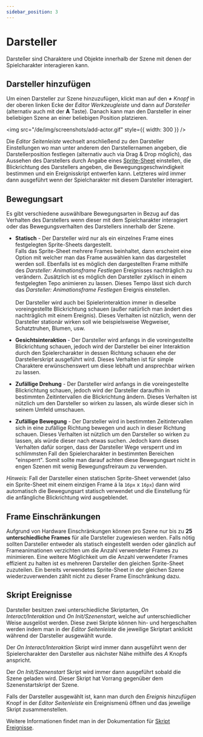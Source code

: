 ```yaml
---
sidebar_position: 3
---
```


# Darsteller

Darsteller sind Charaktere und Objekte innerhalb der Szene mit denen der Spielcharakter interagieren kann.

## Darsteller hinzufügen

Um einen Darsteller zur Szene hinzuzufügen, klickt man auf den _**+** Knopf_ in der oberen linken Ecke der _Editor Werkzeugleiste_ und dann auf _Darsteller_ (alternativ auch mit der **A** Taste). Danach kann man den Darsteller in einer beliebigen Szene an einer beliebigen Position platzieren.

<img src="/de/img/screenshots/add-actor.gif" style={{ width: 300 }} />

Die _Editor Seitenleiste_ wechselt anschließend zu den Darsteller Einstellungen wo man unter anderem den Darstellernamen angeben, die Darstellerposition festlegen (alternativ auch via Drag & Drop möglich), das Aussehen des Darstellers durch Angabe eines [Sprite-Sheet](/docs/assets/sprites) einstellen, die Blickrichtung des Darstellers angeben, die Bewegungsgeschwindigkeit bestimmen und ein Ereignisskript entwerfen kann. Letzteres wird immer dann ausgeführt wenn der Spielcharakter mit diesem Darsteller interagiert.

## Bewegungsart

Es gibt verschiedene auswählbare Bewegungsarten in Bezug auf das Verhalten des Darstellers wenn dieser mit dem Spielcharakter interagiert oder das Bewegungsverhalten des Darstellers innerhalb der Szene.

- **Statisch** - Der Darsteller wird nur als ein einzelnes Frame eines festgelegten Sprite-Sheets dargestellt.  
  Falls das Sprite-Sheet mehrere Frames beinhaltet, dann erscheint eine Option mit welcher man das Frame auswählen kann das dargestellet werden soll. Ebenfalls ist es möglich den dargestellten Frame mithilfe des _Darsteller: Animationsframe Festlegen_ Ereignisses nachträglich zu verändern. Zusätzlich ist es möglich den Darsteller zyklisch in einem festgelegten Tepo animieren zu lassen. Dieses Tempo lässt sich durch das _Darsteller: Animationsframe Festlegen_ Ereignis einstellen.\
  \
  Der Darsteller wird auch bei Spielerinteraktion immer in dieselbe voreingestellte Blickrichtung schauen (außer natürlich man ändert dies nachträglich mit einem Ereignis). Dieses Verhalten ist nützlich, wenn der Darsteller stationär wirken soll wie beispielsweise Wegweiser, Schatztruhen, Blumen, usw.

- **Gesichtsinteraktion** - Der Darsteller wird anfangs in die voreingestellte Blickrichtung schauen, jedoch wird der Darsteller bei einer Interaktion durch den Spielercharakter in dessen Richtung schauen ehe der Darstellerskript ausgeführt wird. Dieses Verhalten ist für simple Charaktere erwünschenswert um diese lebhaft und ansprechbar wirken zu lassen.

- **Zufällige Drehung** - Der Darsteller wird anfangs in die voreingestellte Blickrichtung schauen, jedoch wird der Darsteller daraufhin in bestimmten Zeitintervallen die Blickrichtung ändern. Dieses Verhalten ist nützlich um den Darsteller so wirken zu lassen, als würde dieser sich in seinem Umfeld umschauen.

- **Zufällige Bewegung** - Der Darsteller wird in bestimmten Zeitintervallen sich in eine zufällige Richtung bewegen und auch in dieser Richtung schauen. Dieses Verhalten ist nützlich um den Darsteller so wirken zu lassen, als würde dieser nach etwas suchen. Jedoch kann dieses Verhalten dafür sorgen, dass der Darsteller Wege versperrt und im schlimmsten Fall den Spielercharakter in bestimmten Bereichen "einsperrt". Somit sollte man darauf achten diese Bewegungsart nicht in engen Szenen mit wenig Bewegungsfreiraum zu verwenden.

_Hinweis:_ Fall der Darsteller einen statischen Sprite-Sheet verwendet (also ein Sprite-Sheet mit einem einzigen Frame á la `16px` x `16px`) dann wird automatisch die Bewegungsart statisch verwendet und die Einstellung für die anfängliche Blickrichtung wird ausgeblendet.

## Frame Einschränkungen

Aufgrund von Hardware Einschränkungen können pro Szene nur bis zu **25 unterschiedliche Frames** für alle Darsteller zugewiesen werden. Falls nötig sollten Darsteller entweder als statisch eingestellt werden oder gänzlich auf Frameanimationen verzichten um die Anzahl verwendeter Frames zu minimieren. Eine weitere Möglichkeit um die Anzahl verwendeter Frames effizient zu halten ist es mehreren Darsteller den gleichen Sprite-Sheet zuzuteilen. Ein bereits verwendetes Sprite-Sheet in der gleichen Szene wiederzuverwenden zählt nicht zu dieser Frame Einschränkung dazu.

## Skript Ereignisse

Darsteller besitzen zwei unterschiedliche Skriptarten, _On Interact/Interaktion_ und _On Init/Szenenstart_, welche auf unterschiedlicher Weise ausgelöst werden. Diese zwei Skripte können hin- und hergeschalten werden indem man in der _Editor Seitenleiste_ die jeweilige Skriptart anklickt während der Darsteller ausgewählt wurde.

Der _On Interact/Interaktion_ Skript wird immer dann ausgeführt wenn der Spielercharakter den Darsteller aus nächster Nähe mithilfe des _A_ Knopfs anspricht.

Der _On Init/Szenenstart_ Skript wird immer dann ausgeführt sobald die Szene geladen wird. Dieser Skript hat Vorrang gegenüber dem Szenenstartskript der Szene.

Falls der Darsteller ausgewählt ist, kann man durch den _Ereignis hinzufügen_ Knopf in der _Editor Seitenleiste_ ein Ereignismenü öffnen und das jeweilige Skript zusammenstellen.

Weitere Informationen findet man in der Dokumentation für [Skript Ereignisse](/docs/category/event-glossary).
